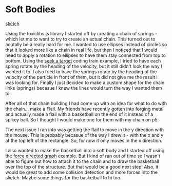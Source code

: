 # Soft Bodies


[sketch](https://editor.p5js.org/gracywhelihan/sketches/piqCtvIbo)

Using the toxiclibs.js library I started off by creating a chain of springs - which let me to want to try to create an actual chain. This turned out to acutally be a really hard for me. I wanted to use ellipses instead of circles so that it looked more like a chain in real life, but then I noticed that I would need to apply a rotation to ellipses to have them stay connected from top to bottom. Using the [seek a target](https://www.youtube.com/watch?v=p1Ws1ZhG36g&ab_channel=TheCodingTrain) coding train example, I tried to have each spring rotate by the heading of the velocity, but it still didn't look the way I wanted it to. I also tried to have the springs rotate by the heading of the velocity of the particle in front of them, but it did not give me the result I was looking for. Finally I just decided to make a custom shape for the chain links (springs) becasue I knew the lines would turn the way I wanted them to. 

After all of that chain building I had come up with an idea for what to do with the chain... make a Flail. My friends have recently gotten into forging metal and actually made a flail with a basketball on the end of it instead of a spikey ball. So I thought I would make one for them with my chain on p5.

The next issue I ran into was getting the flail to move in the y direction with the mouse. This is probably becasue of the way I drew it - with the x and y at the top left of the rectangle. So, for now it only moves in the x direction. 

I also wanted to make the basketball into a soft body and I started off using the [force directed graph](https://editor.p5js.org/natureofcode/sketches/_tbPaFqVX) example. But I kind of ran out of time so I wasn't able to figure out how to attach it to the chain and to draw the basketball over the top of the structure. But that would be a good next step! Also, it would be great to add some collision detection and more forces into the sketch. Maybe some things for the basketball to hi too.
